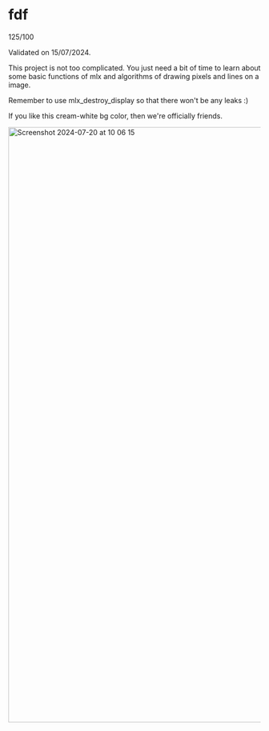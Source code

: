 # fdf

125/100

Validated on 15/07/2024.

This project is not too complicated. You just need a bit of time to learn about some basic functions of mlx and algorithms of drawing pixels and lines on a image.

Remember to use mlx_destroy_display so that there won't be any leaks :)

If you like this cream-white bg color, then we're officially friends.

<img width="1191" alt="Screenshot 2024-07-20 at 10 06 15" src="https://github.com/user-attachments/assets/22e4fad6-e168-41ae-80db-926267a27967">
